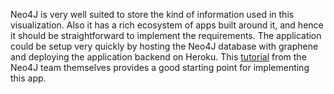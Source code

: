 Neo4J is very well suited to store the kind of information used in this visualization. Also it has a rich
ecosystem of apps built around it, and hence it should be straightforward to implement the requirements.
The application could be setup very quickly by hosting the Neo4J database with graphene and deploying the
application backend on Heroku. This [tutorial](https://neo4j.com/developer/example-project/) from the Neo4J team themselves provides a good starting point
for implementing this app.
